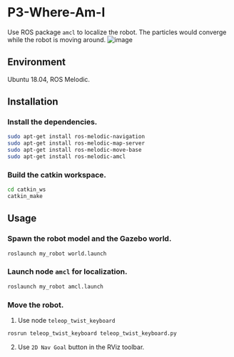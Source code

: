 # P3-Where-Am-I
Use ROS package `amcl` to localize the robot. The particles would converge while the robot is moving around.
![image](https://github.com/gene-su/udacity-robotics-software-engineer/blob/main/project3-where-am-i/video.gif)

## Environment
Ubuntu 18.04, ROS Melodic.

## Installation
### Install the dependencies.
```bash
sudo apt-get install ros-melodic-navigation
sudo apt-get install ros-melodic-map-server
sudo apt-get install ros-melodic-move-base
sudo apt-get install ros-melodic-amcl
```

### Build the catkin workspace.
```bash
cd catkin_ws
catkin_make
```

## Usage
### Spawn the robot model and the Gazebo world.
```bash
roslaunch my_robot world.launch
```

### Launch node `amcl` for localization.
```bash
roslaunch my_robot amcl.launch
```

### Move the robot.
1. Use node `teleop_twist_keyboard`
```bash
rosrun teleop_twist_keyboard teleop_twist_keyboard.py
```

2. Use `2D Nav Goal` button in the RViz toolbar.
